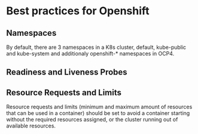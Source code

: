 # Best practices for Openshift


## Namespaces

By default, there are 3 namespaces in a K8s cluster, default, kube-public and kube-system and additionaly openshift-* namespaces in OCP4.


## Readiness and Liveness Probes

## Resource Requests and Limits

Resource requests and limits (minimum and maximum amount of resources that can be used in a container) should be set to avoid a container starting without the required resources assigned, or the cluster running out of available resources.
